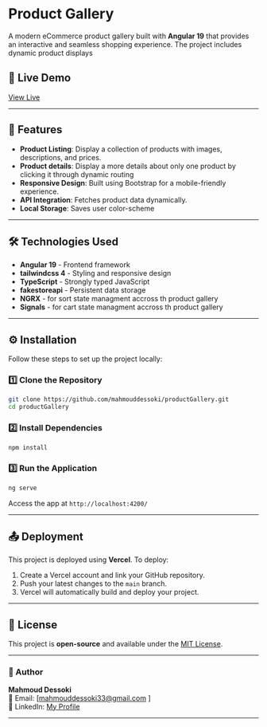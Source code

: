 # Product Gallery

A modern eCommerce product gallery built with **Angular 19** that provides an interactive and seamless shopping experience. The project includes dynamic product displays
## 🚀 Live Demo

[View Live](https://product-gallery-git-master-dessokis-projects.vercel.app/#/products)

---

## 📌 Features

- **Product Listing**: Display a collection of products with images, descriptions, and prices.
- **Product details**: Display a more details about only one product by clicking it through dynamic routing 
- **Responsive Design**: Built using Bootstrap for a mobile-friendly experience.
- **API Integration**: Fetches product data dynamically.
- **Local Storage**: Saves user color-scheme

---

## 🛠️ Technologies Used

- **Angular 19** - Frontend framework
- **tailwindcss 4** - Styling and responsive design
- **TypeScript** - Strongly typed JavaScript
- **fakestoreapi** - Persistent data storage
- **NGRX** - for sort state managment accross th product gallery
- **Signals** - for cart state managment accross th product gallery
  

---

## ⚙️ Installation

Follow these steps to set up the project locally:

### 1️⃣ Clone the Repository

```bash
git clone https://github.com/mahmouddessoki/productGallery.git
cd productGallery
```

### 2️⃣ Install Dependencies

```bash
npm install
```

### 3️⃣ Run the Application

```bash
ng serve
```

Access the app at `http://localhost:4200/`

---

## 📤 Deployment

This project is deployed using **Vercel**. To deploy:

1. Create a Vercel account and link your GitHub repository.
2. Push your latest changes to the `main` branch.
3. Vercel will automatically build and deploy your project.

---

## 📄 License

This project is **open-source** and available under the [MIT License](LICENSE).

---

### 👤 Author

**Mahmoud Dessoki**\
📧 Email: [mahmouddessoki33@gmail.com ]\
🔗 LinkedIn: [My Profile]((https://www.linkedin.com/feed/))

---


